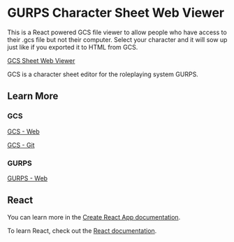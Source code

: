 # GURPS Character Sheet Web Viewer

This is a React powered GCS file viewer to allow people who have access to their .gcs file but not their computer.
Select your character and it will sow up just like if you exported it to HTML from GCS.

[GCS Sheet Web Viewer](https://tsuzumic.github.io/gcswebviewer/)

GCS is a character sheet editor for the roleplaying system GURPS.

## Learn More

### GCS

[GCS - Web](https://gurpscharactersheet.com)

[GCS - Git](https://https://github.com/richardwilkes/gcs)

### GURPS

[GURPS - Web](http://www.sjgames.com/gurps/)

## React

You can learn more in the [Create React App documentation](https://facebook.github.io/create-react-app/docs/getting-started).

To learn React, check out the [React documentation](https://reactjs.org/).

